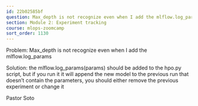 ```yaml
---
id: 22b02585bf
question: Max_depth is not recognize even when I add the mlflow.log_params
section: Module 2: Experiment tracking
course: mlops-zoomcamp
sort_order: 1130
---
```


Problem: Max_depth is not recognize even when I add the mlflow.log_params

Solution: the mlflow.log_params(params) should be added to the hpo.py script, but if you run it it will append the new model to the previous run that doesn’t contain the parameters, you should either remove the previous experiment or change it

Pastor Soto

